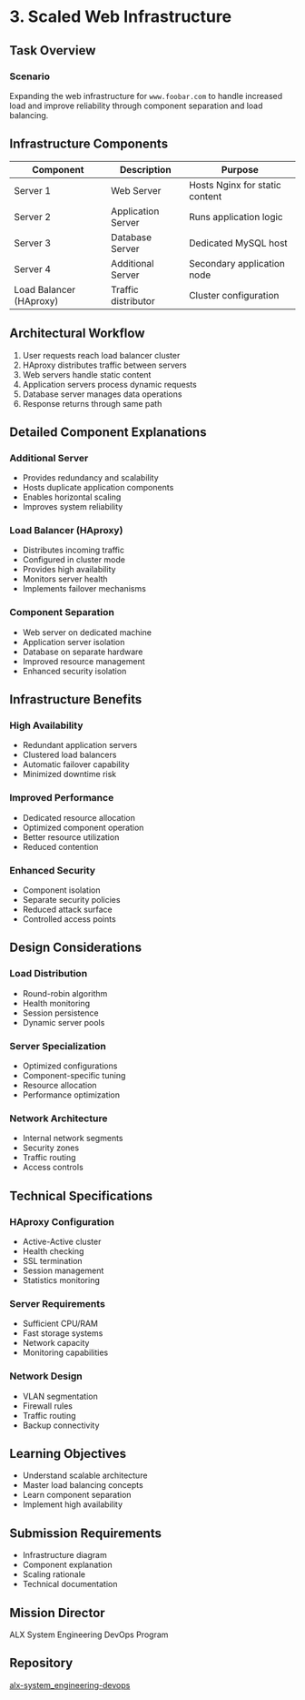 # 3. Scaled Web Infrastructure

## Task Overview

### Scenario
Expanding the web infrastructure for `www.foobar.com` to handle increased load and improve reliability through component separation and load balancing.

## Infrastructure Components

| Component | Description | Purpose |
|-----------|-------------|---------|
| Server 1 | Web Server | Hosts Nginx for static content |
| Server 2 | Application Server | Runs application logic |
| Server 3 | Database Server | Dedicated MySQL host |
| Server 4 | Additional Server | Secondary application node |
| Load Balancer (HAproxy) | Traffic distributor | Cluster configuration |

## Architectural Workflow
1. User requests reach load balancer cluster
2. HAproxy distributes traffic between servers
3. Web servers handle static content
4. Application servers process dynamic requests
5. Database server manages data operations
6. Response returns through same path

## Detailed Component Explanations

### Additional Server
- Provides redundancy and scalability
- Hosts duplicate application components
- Enables horizontal scaling
- Improves system reliability

### Load Balancer (HAproxy)
- Distributes incoming traffic
- Configured in cluster mode
- Provides high availability
- Monitors server health
- Implements failover mechanisms

### Component Separation
- Web server on dedicated machine
- Application server isolation
- Database on separate hardware
- Improved resource management
- Enhanced security isolation

## Infrastructure Benefits

### High Availability
- Redundant application servers
- Clustered load balancers
- Automatic failover capability
- Minimized downtime risk

### Improved Performance
- Dedicated resource allocation
- Optimized component operation
- Better resource utilization
- Reduced contention

### Enhanced Security
- Component isolation
- Separate security policies
- Reduced attack surface
- Controlled access points

## Design Considerations

### Load Distribution
- Round-robin algorithm
- Health monitoring
- Session persistence
- Dynamic server pools

### Server Specialization
- Optimized configurations
- Component-specific tuning
- Resource allocation
- Performance optimization

### Network Architecture
- Internal network segments
- Security zones
- Traffic routing
- Access controls

## Technical Specifications

### HAproxy Configuration
- Active-Active cluster
- Health checking
- SSL termination
- Session management
- Statistics monitoring

### Server Requirements
- Sufficient CPU/RAM
- Fast storage systems
- Network capacity
- Monitoring capabilities

### Network Design
- VLAN segmentation
- Firewall rules
- Traffic routing
- Backup connectivity

## Learning Objectives
- Understand scalable architecture
- Master load balancing concepts
- Learn component separation
- Implement high availability

## Submission Requirements
- Infrastructure diagram
- Component explanation
- Scaling rationale
- Technical documentation

## Mission Director
ALX System Engineering DevOps Program

## Repository
[alx-system_engineering-devops](https://github.com/Achrafsadeq/alx-system_engineering-devops)
